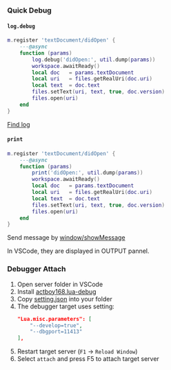 ### Quick Debug

#### `log.debug`
```lua
m.register 'textDocument/didOpen' {
    ---@async
    function (params)
        log.debug('didOpen:', util.dump(params))
        workspace.awaitReady()
        local doc   = params.textDocument
        local uri   = files.getRealUri(doc.uri)
        local text  = doc.text
        files.setText(uri, text, true, doc.version)
        files.open(uri)
    end
}
```

[Find log](https://github.com/sumneko/lua-language-server/wiki/Default-log-path)

#### `print`
```lua
m.register 'textDocument/didOpen' {
    ---@async
    function (params)
        print('didOpen:', util.dump(params))
        workspace.awaitReady()
        local doc   = params.textDocument
        local uri   = files.getRealUri(doc.uri)
        local text  = doc.text
        files.setText(uri, text, true, doc.version)
        files.open(uri)
    end
}
```

Send message by [window/showMessage](https://microsoft.github.io/language-server-protocol/specifications/specification-3-17/#window_showMessage)

In VSCode, they are displayed in OUTPUT pannel.

### Debugger Attach

1. Open server folder in VSCode
2. Install [actboy168.lua-debug](https://marketplace.visualstudio.com/items?itemName=actboy168.lua-debug)
3. Copy [setting.json](https://github.com/sumneko/lua-language-server/blob/master/.vscode/launch.json) into your folder
4. The debugger target uses setting:
    ```json
    "Lua.misc.parameters": [
        "--develop=true",
        "--dbgport=11413"
    ],
    ```
5. Restart target server (`F1` -> `Reload Window`)
6. Select `attach` and press F5 to attach target server